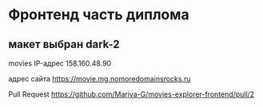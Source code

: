 # Фронтенд часть диплома

## макет выбран dark-2

movies
IP-адрес 158.160.48.90

адрес сайта https://movie.mg.nomoredomainsrocks.ru

Pull Request https://github.com/Mariya-G/movies-explorer-frontend/pull/2
